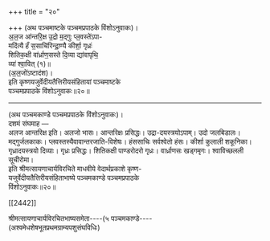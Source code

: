 +++
title = "२०"

+++
(अथ पञ्चमाष्टके पञ्चमप्रपाठके विंशोऽनुवाकः)।  
अ॒ल॒ज आ॑न्तरि॒क्ष उ॒द्रो म॒द्गुः प्ल॒वस्ते॑ऽपा-  
मदि॑त्यै हँ स॒साचि॑रिन्द्रा॒ण्यै कीर्शा॒ गृध्रः॑  
शितिक॒क्षी वा॑र्ध्राण॒सस्ते दि॒व्या द्या॑वापृथि॒  
व्या॑ श्वा॒वित् (१)॥  
(अ॒ल॒जो॑ऽष्टाद॑श)।  
इति कृष्णयजुर्वेदीयतैत्तिरीयसंहितायां पञ्चमाष्टके  
पञ्चमप्रपाठके विंशोऽनुवाकः॥२०॥
___________
(अथ पञ्चमकाण्डे पञ्चमप्रपाठके विंशोऽनुवाकः)।  
दशमं संघमाह —  
अलज आन्तरिक्ष इति। अलजो भासः। आन्तरिक्षः प्रसिद्धः। उद्रा-दयस्त्रयोऽपाम्। उदो जलबिडालः। मद्गुर्जलकाकः। प्लवस्तस्यैवावान्तरजाति-विशेषः। हंससाचिः सर्वश्वेतो हंसः। कीर्शा कुलाली शकूनिका। गृध्रादयस्त्रयो दिव्याः। गृध्रः प्रसिद्धः। शितिकक्षी पाण्डरोदरो गृध्रः। वार्ध्राणसः खड्गमृगः। श्वाविच्छलली सूचीरोमा।  
इति श्रीमत्सायणाचार्यविरचिते माधवीये वेदार्थप्रकाशे कृष्ण-  
यजुर्वेदीयतैत्तिरीयसंहिताभाष्ये पञ्चमकाण्डे पञ्चमप्रपाठके  
विंशोऽनुवाकः॥२०॥

[[2442]]

श्रीमत्सायणाचार्यविरचितभाष्यसमेता----(५ पञ्चमकाण्डे----  
(अश्वमेधशेषभूतप्रथमग्राम्यपशुसंघविधिः)  
